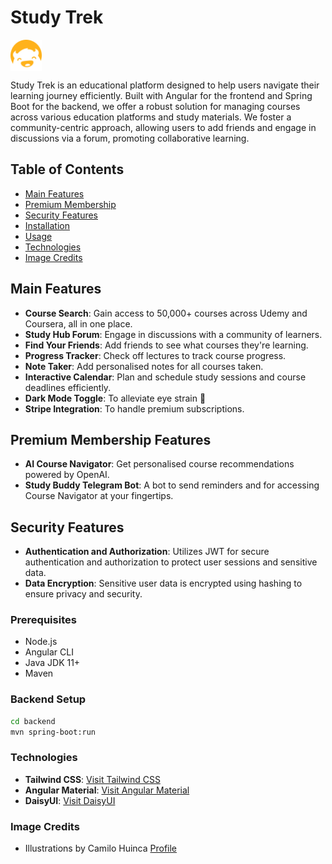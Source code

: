 # Study Trek

<p align="left">
  <img src="frontend/src/assets/logo-studytrek.png" alt="Study Trek Logo" width="50" style="vertical-align:middle;">
</p>

Study Trek is an educational platform designed to help users navigate their learning journey efficiently. Built with Angular for the frontend and Spring Boot for the backend, we offer a robust solution for managing courses across various education platforms and study materials. We foster a community-centric approach, allowing users to add friends and engage in discussions via a forum, promoting collaborative learning.

## Table of Contents
- [Main Features](#main-features)
- [Premium Membership](#premium-membership)
- [Security Features](#security-features)
- [Installation](#installation)
- [Usage](#usage)
- [Technologies](#technologies)
- [Image Credits](#image-credits)

## Main Features
- **Course Search**: Gain access to 50,000+ courses across Udemy and Coursera, all in one place. 
- **Study Hub Forum**: Engage in discussions with a community of learners.
- **Find Your Friends**: Add friends to see what courses they're learning.
- **Progress Tracker**: Check off lectures to track course progress.
- **Note Taker**: Add personalised notes for all courses taken.
- **Interactive Calendar**: Plan and schedule study sessions and course deadlines efficiently.
- **Dark Mode Toggle**: To alleviate eye strain 👀 
- **Stripe Integration**: To handle premium subscriptions. 

## Premium Membership Features
- **AI Course Navigator**: Get personalised course recommendations powered by OpenAI.
- **Study Buddy Telegram Bot**: A bot to send reminders and for accessing Course Navigator at your fingertips.

## Security Features
- **Authentication and Authorization**: Utilizes JWT for secure authentication and authorization to protect user sessions and sensitive data.
- **Data Encryption**: Sensitive user data is encrypted using hashing to ensure privacy and security.

### Prerequisites
- Node.js
- Angular CLI
- Java JDK 11+
- Maven

### Backend Setup
```bash
cd backend
mvn spring-boot:run
```

### Technologies
- **Tailwind CSS**: [Visit Tailwind CSS](https://tailwindcss.com/)
- **Angular Material**: [Visit Angular Material](https://material.angular.io/)
- **DaisyUI**: [Visit DaisyUI](https://daisyui.com/)

### Image Credits
- Illustrations by Camilo Huinca [Profile](https://agentpekka.com/artist/camilo-huinca/)